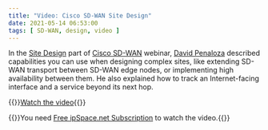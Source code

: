 ```yaml
---
title: "Video: Cisco SD-WAN Site Design"
date: 2021-05-14 06:53:00
tags: [ SD-WAN, design, video ]
---
```

In the [Site Design](https://my.ipspace.net/bin/get/CiscoSDWAN/8.2%20-%20Site%20Design.mp4?doccode=CiscoSDWAN) part of [Cisco SD-WAN](https://www.ipspace.net/Cisco_SD-WAN_Foundations_and_Design_Aspects) webinar, [David Penaloza](https://www.ipspace.net/Author:David_Pe%C3%B1aloza_Seijas) described capabilities you can use when designing complex sites, like extending SD-WAN transport between SD-WAN edge nodes, or implementing high availability between them. He also explained how to track an Internet-facing interface and a service beyond its next hop.

{{<jump>}}[Watch the video](https://my.ipspace.net/bin/get/CiscoSDWAN/8.2%20-%20Site%20Design.mp4?doccode=CiscoSDWAN){{</jump>}}

{{<note info>}}You need [Free ipSpace.net Subscription](https://www.ipspace.net/Subscription/Free) to watch the video.{{</note>}}
